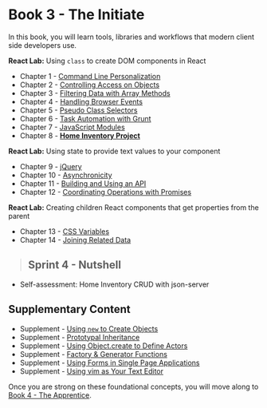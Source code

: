 # Book 3 - The Initiate

In this book, you will learn tools, libraries and workflows that modern client side developers use.

**React Lab:** Using `class` to create DOM components in React

* Chapter 1 - [Command Line Personalization](./chapters/CLI_PERSONALIZATION.md)
* Chapter 2 - [Controlling Access on Objects](./chapters/JS_OBJECT_CREATE.md)
* Chapter 3 - [Filtering Data with Array Methods](./chapters/JS_ARRAY_METHODS.md)
* Chapter 4 - [Handling Browser Events](./chapters/JS_EVENTS.md)
* Chapter 5 - [Pseudo Class Selectors](./chapters/CSS_PSEUDOCLASSES.md)
* Chapter 6 - [Task Automation with Grunt](./chapters/AUTOMATION_GRUNT.md)
* Chapter 7 - [JavaScript Modules](./chapters/JS_MODULES.md)
* Chapter 8 - **[Home Inventory Project](./chapters/HOME_INVENTORY_APP.md)**

**React Lab:** Using state to provide text values to your component

* Chapter 9 - [jQuery](./chapters/JQUERY.md)
* Chapter 10 - [Asynchronicity](./chapters/ASYNC_XHR.md)
* Chapter 11 - [Building and Using an API](./chapters/JSON_SERVER_API.md)
* Chapter 12 - [Coordinating Operations with Promises](./chapters/PROMISES.md)

**React Lab:** Creating children React components that get properties from the parent

* Chapter 13 - [CSS Variables](./chapters/CSS_VARIABLES.md)
* Chapter 14 - [Joining Related Data](./chapters/JS_JOINING_DATA.md)

> ## Sprint 4 - Nutshell

* Self-assessment: Home Inventory CRUD with json-server

## Supplementary Content

* Supplement - [Using `new` to Create Objects](./chapters/NEW_KEYWORD.md)
* Supplement - [Prototypal Inheritance](./chapters/PROTOTYPAL.md)
* Supplement - [Using Object.create to Define Actors](./chapters/JS_ACTORS.md)
* Supplement - [Factory & Generator Functions](./chapters/JS_FACTORY_FUNCTION.md)
* Supplement - [Using Forms in Single Page Applications](./chapters/FORMS_SPA.md)
* Supplement - [Using vim as Your Text Editor](./chapters/VIM.md)

Once you are strong on these foundational concepts, you will move along to [Book 4 - The Apprentice](../book-4-the-apprentice/README.md).
